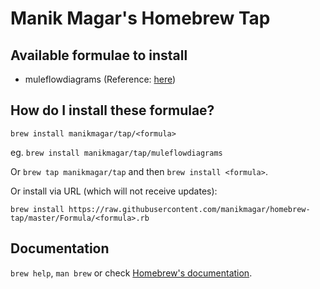 # Manik Magar's Homebrew Tap

## Available formulae to install
* muleflowdiagrams (Reference: [here](https://github.com/manikmagar/mule-flow-diagrams))

## How do I install these formulae?
`brew install manikmagar/tap/<formula>`

eg. `brew install manikmagar/tap/muleflowdiagrams`

Or `brew tap manikmagar/tap` and then `brew install <formula>`.

Or install via URL (which will not receive updates):

```
brew install https://raw.githubusercontent.com/manikmagar/homebrew-tap/master/Formula/<formula>.rb
```

## Documentation
`brew help`, `man brew` or check [Homebrew's documentation](https://docs.brew.sh).
